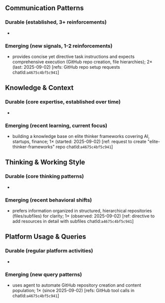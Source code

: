## Communication Patterns
### Durable (established, 3+ reinforcements)
-

### Emerging (new signals, 1-2 reinforcements)
- provides concise yet directive task instructions and expects comprehensive execution (GitHub repo creation, file hierarchies); 2× (last: 2025-09-02) [refs: GitHub repo setup requests chatId:`a4675c4bf5c941`]

## Knowledge & Context
### Durable (core expertise, established over time)
-

### Emerging (recent learning, current focus)
- building a knowledge base on elite thinker frameworks covering AI, startups, finance; 1× (started: 2025-09-02) [ref: request to create "elite-thinker-frameworks" repo chatId:`a4675c4bf5c941`]

## Thinking & Working Style
### Durable (core thinking patterns)
-

### Emerging (recent behavioral shifts)
- prefers information organized in structured, hierarchical repositories (files/subfiles) for clarity; 1× (observed: 2025-09-02) [ref: directive to add resources in detail with subfiles chatId:`a4675c4bf5c941`]

## Platform Usage & Queries
### Durable (regular platform activities)
-

### Emerging (new query patterns)
- uses agent to automate GitHub repository creation and content population; 1× (since 2025-09-02) [refs: GitHub tool calls in chatId:`a4675c4bf5c941`]